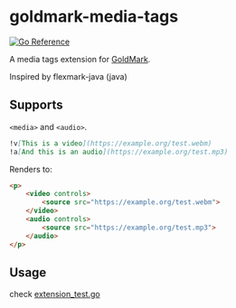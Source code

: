 # goldmark-media-tags
[![Go Reference](https://pkg.go.dev/badge/github.com/IsSkyfalls/goldmark-media-tags.svg)](https://pkg.go.dev/github.com/IsSkyfalls/goldmark-media-tags)

A media tags extension for [GoldMark](https://github.com/yuin/goldmark/).

Inspired by
flexmark-java [<flexmark-ext-media-tags>](https://github.com/vsch/flexmark-java/wiki/Extensions#media-tags) (java)

## Supports

`<media>` and `<audio>`.

```markdown
!v[This is a video](https://example.org/test.webm)
!a[And this is an audio](https://example.org/test.mp3)
```

Renders to:

```html
<p>
    <video controls>
        <source src="https://example.org/test.webm">
    </video>
    <audio controls>
        <source src="https://example.org/test.mp3">
    </audio>
</p>
```

## Usage

check [extension_test.go](./extension_test.go)




